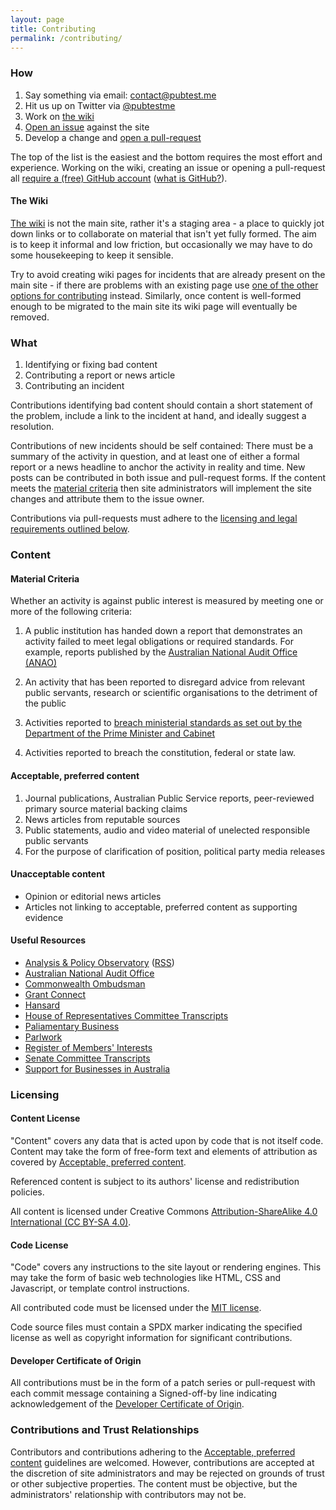 ```yaml
---
layout: page
title: Contributing
permalink: /contributing/
---
```

### How

1. Say something via email: [contact@pubtest.me](mailto:contact@pubtest.me)
2. Hit us up on Twitter via [@pubtestme][pubtestme-twitter]
3. Work on [the wiki][pubtestme-wiki]
4. [Open an issue][pubtestme-new-issue] against the site
5. Develop a change and [open a pull-request][pubtestme-new-pull-req]

The top of the list is the easiest and the bottom requires the most effort and
experience. Working on the wiki, creating an issue or opening a pull-request
all [require a (free) GitHub account][github-join] ([what is GitHub?][github]).

[github]: https://github.com/
[github-join]: https://github.com/join
[pubtestme-new-issue]: https://github.com/pubtestme/pubtestme.github.io/issues/new
[pubtestme-new-pull-req]: https://github.com/pubtestme/pubtestme.github.io/compare
[pubtestme-twitter]: https://twitter.com/pubtestme
[pubtestme-wiki]: https://github.com/pubtestme/pubtestme.github.io/wiki

#### The Wiki

[The wiki][pubtestme-wiki] is not the main site, rather it's a staging area - a
place to quickly jot down links or to collaborate on material that isn't yet
fully formed. The aim is to keep it informal and low friction, but occasionally
we may have to do some housekeeping to keep it sensible.

Try to avoid creating wiki pages for incidents that are already present on the
main site - if there are problems with an existing page use [one of the other
options for contributing](#how) instead. Similarly, once content is well-formed
enough to be migrated to the main site its wiki page will eventually be
removed.

### What

1. Identifying or fixing bad content
2. Contributing a report or news article
3. Contributing an incident

Contributions identifying bad content should contain a short statement of the
problem, include a link to the incident at hand, and ideally suggest a
resolution.

Contributions of new incidents should be self contained: There must be a summary of
the activity in question, and at least one of either a formal report or a news
headline to anchor the activity in reality and time. New posts can be
contributed in both issue and pull-request forms. If the content meets the
[material criteria](#material-criteria) then site administrators will implement
the site changes and attribute them to the issue owner.

Contributions via pull-requests must adhere to the [licensing and legal
requirements outlined below](#licensing).

[pubtestme-repo]: https://github.com/pubtestme/pubtestme.github.io/

### Content
#### Material Criteria

Whether an activity is against public interest is measured by meeting one or
more of the following criteria:

1. A public institution has handed down a report that demonstrates an
activity failed to meet legal obligations or required standards. For example,
reports published by the [Australian National Audit Office (ANAO)][anao]

2. An activity that has been reported to disregard advice from relevant public
servants, research or scientific organisations to the detriment of the public

3. Activities reported to [breach ministerial standards as set out by the Department of
the Prime Minister and Cabinet][pmc-ministerial-standards]

4. Activities reported to breach the constitution, federal or state law.

[anao]: https://www.anao.gov.au/
[pmc-ministerial-standards]: https://www.pmc.gov.au/resource-centre/government/statement-ministerial-standards

#### Acceptable, preferred content

1. Journal publications, Australian Public Service reports, peer-reviewed
primary source material backing claims
2. News articles from reputable sources
3. Public statements, audio and video material of unelected responsible public servants
4. For the purpose of clarification of position, political party media releases

#### Unacceptable content

* Opinion or editorial news articles
* Articles not linking to acceptable, preferred content as supporting evidence

#### Useful Resources

* [Analysis & Policy Observatory][apo] ([RSS][apo-rss])
* [Australian National Audit Office][anao]
* [Commonwealth Ombudsman][commonwealth-ombudsman]
* [Grant Connect][grant-connect]
* [Hansard][hansard]
* [House of Representatives Committee Transcripts][hor-committee-transcripts]
* [Paliamentary Business][parliamentary-business]
* [Parlwork][parlwork]
* [Register of Members' Interests][members-interests]
* [Senate Committee Transcripts][senate-committee-transcripts]
* [Support for Businesses in Australia][business-gov-au]

[apo]: https://apo.org.au/
[apo-rss]: https://apo.org.au/rss/all
[business-gov-au]: https://www.business.gov.au/
[commonwealth-ombudsman]: https://www.ombudsman.gov.au/
[grant-connect]: https://www.grants.gov.au/?event=public.home
[hansard]: https://www.aph.gov.au/Parliamentary_Business/Hansard
[hor-committee-transcripts]: http://parlinfo.aph.gov.au/parlInfo/search/summary/summary.w3p;adv=yes;orderBy=priority,doc_date-rev;query=Dataset%3AcomRep;resCount=Default
[members-interests]: https://www.aph.gov.au/Senators_and_Members/Members/Register
[parliamentary-business]: https://www.aph.gov.au/Parliamentary_Business
[parlwork]: https://parlwork.aph.gov.au/
[senate-committee-transcripts]: http://parlinfo.aph.gov.au/parlInfo/search/summary/summary.w3p;adv=yes;orderBy=customrank;page=0;query=Dataset%3AcomSen,estimate;resCount=Default


### Licensing
#### Content License

"Content" covers any data that is acted upon by code that is not itself code.
Content may take the form of free-form text and elements of attribution as
covered by [Acceptable, preferred
content](#acceptable-preferred-content).

Referenced content is subject to its authors' license and redistribution
policies.

All content is licensed under Creative Commons [Attribution-ShareAlike 4.0
International (CC BY-SA 4.0)](/LICENSE.CC-BY-SA-4.0.txt).

#### Code License

"Code" covers any instructions to the site layout or rendering engines. This
may take the form of basic web technologies like HTML, CSS and Javascript, or
template control instructions.

All contributed code must be licensed under the [MIT
license](/LICENSE.MIT.txt).

Code source files must contain a SPDX marker indicating the specified license
as well as copyright information for significant contributions.

#### Developer Certificate of Origin

All contributions must be in the form of a patch series or pull-request with
each commit message containing a Signed-off-by line indicating acknowledgement
of the [Developer Certificate of Origin](https://developercertificate.org/).

### Contributions and Trust Relationships

Contributors and contributions adhering to the [Acceptable, preferred
content](#markdown-acceptable-preferred-content) guidelines are welcomed.
However, contributions are accepted at the discretion of site administrators
and may be rejected on grounds of trust or other subjective properties. The
content must be objective, but the administrators' relationship with
contributors may not be.
